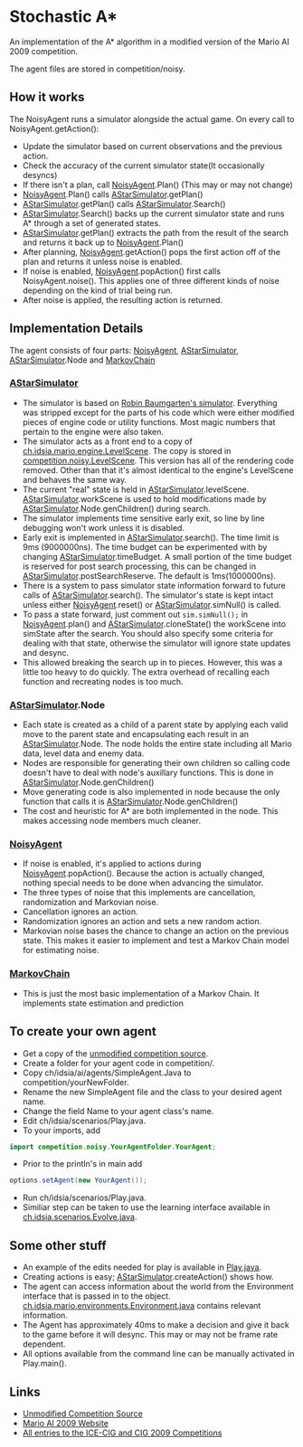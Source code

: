 # Stochastic A*
An implementation of the A* algorithm in a modified version of the Mario AI 2009 competition.

The agent files are stored in competition/noisy.

## How it works
The NoisyAgent runs a simulator alongside the actual game.
On every call to NoisyAgent.getAction():
* Update the simulator based on current observations and the previous action.
* Check the accuracy of the current simulator state(It occasionally desyncs)
* If there isn't a plan, call [NoisyAgent](../master/competition/noisy/NoisyAgent.java).Plan() (This may or may not change)
* [NoisyAgent](../master/competition/noisy/NoisyAgent.java).Plan() calls [AStarSimulator](../master/competition/noisy/AStarSimulator.java).getPlan()
* [AStarSimulator](../master/competition/noisy/AStarSimulator.java).getPlan() calls [AStarSimulator](../master/competition/noisy/AStarSimulator.java).Search()
* [AStarSimulator](../master/competition/noisy/AStarSimulator.java).Search() backs up the current simulator state and runs A* through a set of generated states.
* [AStarSimulator](../master/competition/noisy/AStarSimulator.java).getPlan() extracts the path from the result of the search and returns it back up to [NoisyAgent](../master/competition/noisy/NoisyAgent.java).Plan()
* After planning, [NoisyAgent](../master/competition/noisy/NoisyAgent.java).getAction() pops the first action off of the plan and returns it unless noise is enabled.
* If noise is enabled, [NoisyAgent](../master/competition/noisy/NoisyAgent.java).popAction() first calls NoisyAgent.noise(). This applies one of three different kinds of noise depending on the kind of trial being run.
* After noise is applied, the resulting action is returned.

## Implementation Details
The agent consists of four parts: [NoisyAgent](../master/competition/noisy/NoisyAgent.java), [AStarSimulator](../master/competition/noisy/AStarSimulator.java), [AStarSimulator](../master/competition/noisy/AStarSimulator.java).Node and [MarkovChain](../master/competition/noisy/MarkovChain.java)
### [AStarSimulator](../master/competition/noisy/AStarSimulator.java)
* The simulator is based on [Robin Baumgarten's simulator](https://github.com/RobinB/mario-astar-robinbaumgarten). Everything was stripped except for the parts of his code which were either modified pieces of engine code or utility functions. Most magic numbers that pertain to the engine were also taken.
* The simulator acts as a front end to a copy of [ch.idsia.mario.engine.LevelScene](../master/ch/idsia/mario/engine/LevelScene.java). The copy is stored in [competition.noisy.LevelScene](../master/competition/noisy/LevelScene.java). This version has all of the rendering code removed. Other than that it's almost identical to the engine's LevelScene and behaves the same way.
* The current "real" state is held in [AStarSimulator](../master/competition/noisy/AStarSimulator.java).levelScene. [AStarSimulator](../master/competition/noisy/AStarSimulator.java).workScene is used to hold modifications made by [AStarSimulator](../master/competition/noisy/AStarSimulator.java).Node.genChildren() during search. 
* The simulator implements time sensitive early exit, so line by line debugging won't work unless it is disabled.
* Early exit is implemented in [AStarSimulator](../master/competition/noisy/AStarSimulator.java).search(). The time limit is 9ms (9000000ns). The time budget can be experimented with by changing [AStarSimulator](../master/competition/noisy/AStarSimulator.java).timeBudget. A small portion of the time budget is reserved for post search processing, this can be changed in [AStarSimulator](../master/competition/noisy/AStarSimulator.java).postSearchReserve. The default is 1ms(1000000ns). 
* There is a system to pass simulator state information forward to future calls of [AStarSimulator](../master/competition/noisy/AStarSimulator.java).search(). The simulator's state is kept intact unless either [NoisyAgent](../master/competition/noisy/NoisyAgent.java).reset() or [AStarSimulator](../master/competition/noisy/AStarSimulator.java).simNull() is called.
* To pass a state forward, just comment out ``sim.simNull();`` in [NoisyAgent](../master/competition/noisy/NoisyAgent.java).plan() and [AStarSimulator](../master/competition/noisy/AStarSimulator.java).cloneState() the workScene into simState after the search. You should also specify some criteria for dealing with that state, otherwise the simulator will ignore state updates and desync.
* This allowed breaking the search up in to pieces. However, this was a little too heavy to do quickly. The extra overhead of recalling each function and recreating nodes is too much.

### [AStarSimulator](../master/competition/noisy/AStarSimulator.java).Node
* Each state is created as a child of a parent state by applying each valid move to the parent state and encapsulating each result in an [AStarSimulator](../master/competition/noisy/AStarSimulator.java).Node. The node holds the entire state including all Mario data, level data and enemy data.
* Nodes are responsible for generating their own children so calling code doesn't have to deal with node's auxillary functions. This is done in [AStarSimulator](../master/competition/noisy/AStarSimulator.java).Node.genChildren()
* Move generating code is also implemented in node because the only function that calls it is [AStarSimulator](../master/competition/noisy/AStarSimulator.java).Node.genChildren()
* The cost and heuristic for A* are both implemented in the node. This makes accessing node members much cleaner.

### [NoisyAgent](../master/competition/noisy/NoisyAgent.java)
* If noise is enabled, it's applied to actions during [NoisyAgent](../master/competition/noisy/NoisyAgent.java).popAction(). Because the action is actually changed, nothing special needs to be done when advancing the simulator.
* The three types of noise that this implements are cancellation, randomization and Markovian noise.
* Cancellation ignores an action.
* Randomization ignores an action and sets a new random action.
* Markovian noise bases the chance to change an action on the previous state. This makes it easier to implement and test a Markov Chain model for estimating noise.

### [MarkovChain](../master/competition/noisy/MarkovChain.java)
* This is just the most basic implementation of a Markov Chain. It implements state estimation and prediction

## To create your own agent
* Get a copy of the [unmodified competition source](http://julian.togelius.com/mariocompetition2009/marioai.zip).
* Create a folder for your agent code in competition/.
* Copy ch/idsia/ai/agents/SimpleAgent.Java to competition/yourNewFolder.
* Rename the new SimpleAgent file and the class to your desired agent name.
* Change the field Name to your agent class's name.
* Edit ch/idsia/scenarios/Play.java.
* To your imports, add
``` java
import competition.noisy.YourAgentFolder.YourAgent;
```
* Prior to the println's in main add
``` java
options.setAgent(new YourAgent());
```
* Run ch/idsia/scenarios/Play.java.
* Similiar step can be taken to use the learning interface available in [ch.idsia.scenarios.Evolve.java](../master/ch/idsia/scenarios/Evolve/java).

## Some other stuff
* An example of the edits needed for play is available in [Play.java](../master/ch/idsia/scenarios/Play.java).
* Creating actions is easy; [AStarSimulator](../master/competition/noisy/AStarSimulator.java).createAction() shows how.
* The agent can access information about the world from the Environment interface that is passed in to the object. [ch.idsia.mario.environments.Environment.java](../master/ch/idsia/mario/environments/Environment.java) contains relevant information.
* The Agent has approximately 40ms to make a decision and give it back to the game before it will desync. This may or may not be frame rate dependent.
* All options available from the command line can be manually activated in Play.main().


## Links
* [Unmodified Competition Source](http://julian.togelius.com/mariocompetition2009/marioai.zip)
* [Mario AI 2009 Website](http://julian.togelius.com/mariocompetition2009/)
* [All entries to the ICE-CIG and CIG 2009 Competitions](http://julian.togelius.com/mariocompetition2009/marioaiwithentrants.zip)
